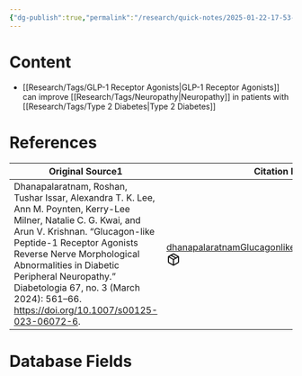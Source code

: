```yaml
---
{"dg-publish":true,"permalink":"/research/quick-notes/2025-01-22-17-53-15/","updated":"2025-01-28T19:11:02-05:00"}
---
```


# Content
- [[Research/Tags/GLP-1 Receptor Agonists\|GLP-1 Receptor Agonists]] can improve [[Research/Tags/Neuropathy\|Neuropathy]] in patients with [[Research/Tags/Type 2 Diabetes\|Type 2 Diabetes]]
# References
<div><table class="dataview table-view-table"><thead class="table-view-thead"><tr class="table-view-tr-header"><th class="table-view-th"><span>Original Source</span><span class="dataview small-text">1</span></th><th class="table-view-th"><span>Citation Key</span></th></tr></thead><tbody class="table-view-tbody"><tr><td><span>Dhanapalaratnam, Roshan, Tushar Issar, Alexandra T. K. Lee, Ann M. Poynten, Kerry-Lee Milner, Natalie C. G. Kwai, and Arun V. Krishnan. “Glucagon-like Peptide-1 Receptor Agonists Reverse Nerve Morphological Abnormalities in Diabetic Peripheral Neuropathy.” Diabetologia 67, no. 3 (March 2024): 561–66. <a rel="noopener nofollow" class="external-link" href="https://doi.org/10.1007/s00125-023-06072-6" target="_blank">https://doi.org/10.1007/s00125-023-06072-6</a>.</span></td><td><span><a data-tooltip-position="top" aria-label="Research/Evidence Sources/dhanapalaratnamGlucagonlikePeptide1Receptor2024.md" data-href="Research/Evidence Sources/dhanapalaratnamGlucagonlikePeptide1Receptor2024.md" href="Research/Evidence Sources/dhanapalaratnamGlucagonlikePeptide1Receptor2024.md" class="internal-link" target="_blank" rel="noopener nofollow" fileclass-name="Research Links">dhanapalaratnamGlucagonlikePeptide1Receptor2024</a><a class="metadata-menu fileclass-icon"><svg xmlns="http://www.w3.org/2000/svg" width="24" height="24" viewBox="0 0 24 24" fill="none" stroke="currentColor" stroke-width="2" stroke-linecap="round" stroke-linejoin="round" class="svg-icon lucide-package"><path d="m7.5 4.27 9 5.15"></path><path d="M21 8a2 2 0 0 0-1-1.73l-7-4a2 2 0 0 0-2 0l-7 4A2 2 0 0 0 3 8v8a2 2 0 0 0 1 1.73l7 4a2 2 0 0 0 2 0l7-4A2 2 0 0 0 21 16Z"></path><path d="m3.3 7 8.7 5 8.7-5"></path><path d="M12 22V12"></path></svg></a></span></td></tr></tbody></table></div>

# Database Fields
